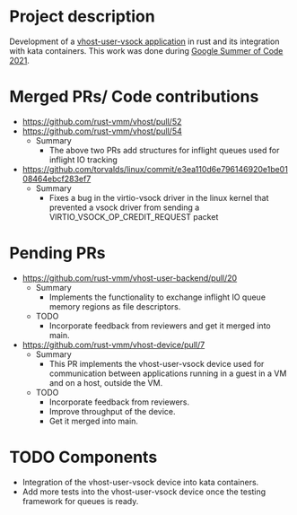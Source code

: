 # Project description

Development of a [vhost-user-vsock application](https://wiki.qemu.org/Google_Summer_of_Code_2021#vhost-user-vsock_application) in rust and its integration with kata containers. This work was done during [Google Summer of Code 2021](https://summerofcode.withgoogle.com/projects/#5271342779203584).

# Merged PRs/ Code contributions

- https://github.com/rust-vmm/vhost/pull/52
- https://github.com/rust-vmm/vhost/pull/54
  - Summary
    - The above two PRs add structures for inflight queues used for inflight IO tracking  
- https://github.com/torvalds/linux/commit/e3ea110d6e796146920e1be0108464ebcf283ef7
  - Summary
    - Fixes a bug in the virtio-vsock driver in the linux kernel that prevented a vsock driver from sending a VIRTIO_VSOCK_OP_CREDIT_REQUEST packet 

# Pending PRs

- https://github.com/rust-vmm/vhost-user-backend/pull/20
  - Summary
    - Implements the functionality to exchange inflight IO queue memory regions as file descriptors.
  - TODO
    - Incorporate feedback from reviewers and get it merged into main.
- https://github.com/rust-vmm/vhost-device/pull/7
  - Summary
    - This PR implements the vhost-user-vsock device used for communication between applications running in a guest in a VM and on a host, outside the VM.
  - TODO
    - Incorporate feedback from reviewers.
    - Improve throughput of the device.
    - Get it merged into main.

# TODO Components

- Integration of the vhost-user-vsock device into kata containers.
- Add more tests into the vhost-user-vsock device once the testing framework for queues is ready.
